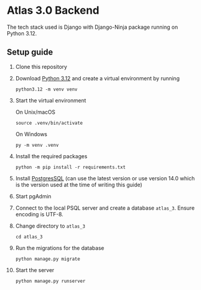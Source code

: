 # Atlas 3.0 Backend

The tech stack used is Django with Django-Ninja package running on Python 3.12.

## Setup guide

1. Clone this repository
2. Download [Python 3.12](https://www.python.org/downloads/) and create a virtual environment by running
    ```shell
    python3.12 -m venv venv
    ```
3. Start the virtual environment

    On Unix/macOS
    ```shell
   source .venv/bin/activate
    ```
   On Windows
    ```shell
   py -m venv .venv
    ```
4. Install the required packages
   ```shell
   python -m pip install -r requirements.txt
   ```
5. Install [PostgresSQL](https://www.postgresql.org/download/) (can use the latest version or use version 14.0 which is the version used at the time of writing this guide)
6. Start pgAdmin
7. Connect to the local PSQL server and create a database `atlas_3`. Ensure encoding is UTF-8.
8. Change directory to `atlas_3`
   ```shell
   cd atlas_3
   ```
9. Run the migrations for the database
   ```shell
   python manage.py migrate
   ```
10. Start the server
    ```shell
    python manage.py runserver
    ```